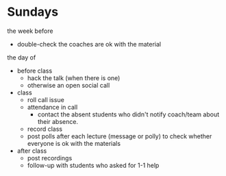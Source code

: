 # Sundays

the week before

* double-check the coaches are ok with the material

the day of

* before class
  * hack the talk \(when there is one\)
  * otherwise an open social call
* class
  * roll call issue
  * attendance in call
    * contact the absent students who didn't notify coach/team about their absence.
  * record class
  * post polls after each lecture \(message or polly\) to check whether everyone is ok with the materials
* after class
  * post recordings
  * follow-up with students who asked for 1-1 help

